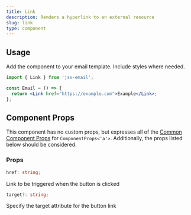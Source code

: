 ```yaml
---
title: Link
description: Renders a hyperlink to an external resource
slug: link
type: component
---
```


<!--@include: @/include/header.md-->

<!--@include: @/include/install.md-->

## Usage

Add the component to your email template. Include styles where needed.

```jsx
import { Link } from 'jsx-email';

const Email = () => {
  return <Link href="https://example.com">Example</Link>;
};
```

## Component Props

This component has no custom props, but expresses all of the [Common Component Props](https://react.dev/reference/react-dom/components/common) for `ComponentProps<'a'>`. Additionally, the props listed below should be considered.

### Props

```ts
href: string;
```

Link to be triggered when the button is clicked

```ts
target?: string;
```

Specify the target attribute for the button link
